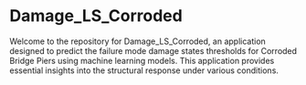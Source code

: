 # Damage_LS_Corroded

Welcome to the repository for Damage_LS_Corroded, an application designed to predict the failure mode damage states thresholds for Corroded Bridge Piers using machine learning models. This application provides essential insights into the structural response under various conditions.
